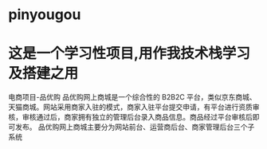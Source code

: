 # pinyougou
# 这是一个学习性项目,用作我技术栈学习及搭建之用
电商项目-品优购
品优购网上商城是一个综合性的 B2B2C 平台，类似京东商城、天猫商城。网站采用商家入驻的模式，商家入驻平台提交申请，有平台进行资质审核，审核通过后，商家拥有独立的管理后台录入商品信息。商品经过平台审核后即可发布。
品优购网上商城主要分为网站前台、运营商后台、商家管理后台三个子系统
